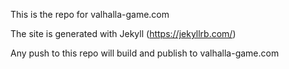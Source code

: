 This is the repo for valhalla-game.com

The site is generated with Jekyll (https://jekyllrb.com/)

Any push to this repo will build and publish to valhalla-game.com 